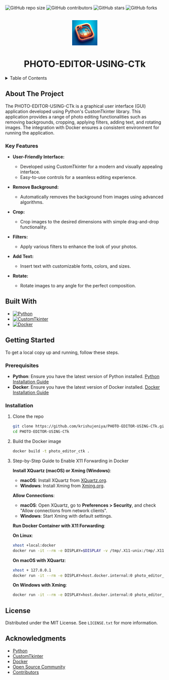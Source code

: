 
<a id="readme-top"></a>

![GitHub repo size](https://img.shields.io/github/repo-size/krishujeniya/PHOTO-EDITOR-USING-CTk)
![GitHub contributors](https://img.shields.io/github/contributors/krishujeniya/PHOTO-EDITOR-USING-CTk)
![GitHub stars](https://img.shields.io/github/stars/krishujeniya/PHOTO-EDITOR-USING-CTk?style=social)
![GitHub forks](https://img.shields.io/github/forks/krishujeniya/PHOTO-EDITOR-USING-CTk?style=social)

<!-- PROJECT LOGO -->
<br />
<div align="center">
  <img src="logo.png" alt="Logo" width="80" height="80">

  <h1 align="center">PHOTO-EDITOR-USING-CTk</h1>
</div>

<details>
  <summary>Table of Contents</summary>
  <ol>
    <li>
      <a href="#about-the-project">About The Project</a>
      <ul>
        <li><a href="#key-features">Key Features</a></li>
        <li><a href="#built-with">Built With</a></li>
      </ul>
    </li>
    <li>
      <a href="#getting-started">Getting Started</a>
      <ul>
        <li><a href="#prerequisites">Prerequisites</a></li>
        <li><a href="#installation">Installation</a></li>
      </ul>
    </li>
    <li><a href="#license">License</a></li>
    <li><a href="#acknowledgments">Acknowledgments</a></li>
  </ol>
</details>

## About The Project

The PHOTO-EDITOR-USING-CTk is a graphical user interface (GUI) application developed using Python's CustomTkinter library. This application provides a range of photo editing functionalities such as removing backgrounds, cropping, applying filters, adding text, and rotating images. The integration with Docker ensures a consistent environment for running the application.

### Key Features

- **User-Friendly Interface:**
  - Developed using CustomTkinter for a modern and visually appealing interface.
  - Easy-to-use controls for a seamless editing experience.

- **Remove Background:**
  - Automatically removes the background from images using advanced algorithms.

- **Crop:**
  - Crop images to the desired dimensions with simple drag-and-drop functionality.

- **Filters:**
  - Apply various filters to enhance the look of your photos.

- **Add Text:**
  - Insert text with customizable fonts, colors, and sizes.

- **Rotate:**
  - Rotate images to any angle for the perfect composition.

## Built With

- [![Python](https://img.shields.io/badge/Python-3776AB?style=for-the-badge&logo=python&logoColor=white)](https://www.python.org/)
- [![CustomTkinter](https://img.shields.io/badge/CustomTkinter-2C2255?style=for-the-badge&logo=python&logoColor=white)](https://github.com/TomSchimansky/CustomTkinter)
- [![Docker](https://img.shields.io/badge/Docker-2496ED?style=for-the-badge&logo=docker&logoColor=white)](https://www.docker.com/)

## Getting Started

To get a local copy up and running, follow these steps.

### Prerequisites

- **Python**: Ensure you have the latest version of Python installed. [Python Installation Guide](https://www.python.org/downloads/)
- **Docker**: Ensure you have the latest version of Docker installed. [Docker Installation Guide](https://docs.docker.com/get-docker/)

### Installation

1. Clone the repo
   ```sh
   git clone https://github.com/krishujeniya/PHOTO-EDITOR-USING-CTk.git
   cd PHOTO-EDITOR-USING-CTk
   ```

2. Build the Docker image
   ```sh
   docker build -t photo_editor_ctk .
   ```

3. Step-by-Step Guide to Enable X11 Forwarding in Docker

   **Install XQuartz (macOS) or Xming (Windows)**:
   - **macOS**: Install XQuartz from [XQuartz.org](https://www.xquartz.org/).
   - **Windows**: Install Xming from [Xming.org](https://sourceforge.net/projects/xming/).

   **Allow Connections**:
   - **macOS**: Open XQuartz, go to **Preferences > Security**, and check "Allow connections from network clients".
   - **Windows**: Start Xming with default settings.

   **Run Docker Container with X11 Forwarding**:

   **On Linux**:
   ```sh
   xhost +local:docker
   docker run -it --rm -e DISPLAY=$DISPLAY -v /tmp/.X11-unix:/tmp/.X11-unix photo_editor_ctk
   ```

   **On macOS with XQuartz**:
   ```sh
   xhost + 127.0.0.1
   docker run -it --rm -e DISPLAY=host.docker.internal:0 photo_editor_ctk
   ```

   **On Windows with Xming**:
   ```sh
   docker run -it --rm -e DISPLAY=host.docker.internal:0 photo_editor_ctk
   ```

## License

Distributed under the MIT License. See `LICENSE.txt` for more information.

## Acknowledgments

* [Python](https://www.python.org/)
* [CustomTkinter](https://github.com/TomSchimansky/CustomTkinter)
* [Docker](https://www.docker.com/)
* [Open Source Community](https://opensource.org/)
* [Contributors](https://github.com/krishujeniya/PHOTO-EDITOR-USING-CTk/graphs/contributors)
